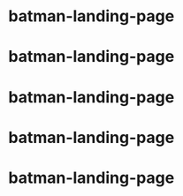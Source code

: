 # batman-landing-page
# batman-landing-page
# batman-landing-page
# batman-landing-page
# batman-landing-page
